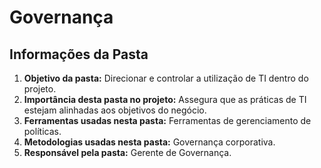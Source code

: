 # Governança
## Informações da Pasta
1. **Objetivo da pasta:** Direcionar e controlar a utilização de TI dentro do projeto.
2. **Importância desta pasta no projeto:** Assegura que as práticas de TI estejam alinhadas aos objetivos do negócio.
3. **Ferramentas usadas nesta pasta:** Ferramentas de gerenciamento de políticas.
4. **Metodologias usadas nesta pasta:** Governança corporativa.
5. **Responsável pela pasta:** Gerente de Governança.

